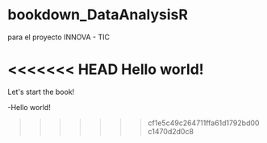 # bookdown_DataAnalysisR
para el proyecto INNOVA - TIC

<<<<<<< HEAD
Hello world!
=======
Let's start the book!

-Hello world!
>>>>>>> cf1e5c49c264711ffa61d1792bd00c1470d2d0c8
